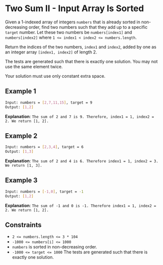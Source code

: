 # Two Sum II - Input Array Is Sorted

Given a 1-indexed array of integers `numbers` that is already sorted in non-decreasing order, find two numbers such that they add up to a specific `target` number. Let these two numbers be `numbers[index1]` and `numbers[index2]` where `1 <= index1 < index2 <= numbers.length`.

Return the indices of the two numbers, `index1` and `index2`, added by one as an integer array `[index1, index2]` of length 2.

The tests are generated such that there is exactly one solution. You may not use the same element twice.

Your solution must use only constant extra space.

## Example 1

```bash
Input: numbers = [2,7,11,15], target = 9
Output: [1,2]
```

**Explanation**: `The sum of 2 and 7 is 9. Therefore, index1 = 1, index2 = 2. We return [1, 2].`

## Example 2

```bash
Input: numbers = [2,3,4], target = 6
Output: [1,3]
```

**Explanation**: `The sum of 2 and 4 is 6. Therefore index1 = 1, index2 = 3. We return [1, 3].`

## Example 3

```bash
Input: numbers = [-1,0], target = -1
Output: [1,2]
```

**Explanation**: `The sum of -1 and 0 is -1. Therefore index1 = 1, index2 = 2. We return [1, 2].`

## Constraints

- `2 <= numbers.length <= 3 * 104`
- `-1000 <= numbers[i] <= 1000`
- `numbers` is sorted in non-decreasing order.
- `-1000 <= target <= 1000`
The tests are generated such that there is exactly one solution.
